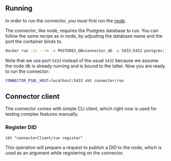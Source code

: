 ## Running
In order to run the connector, you must first run the [node](../node/README.md).

The connector, like node, requires the Postgres database to run.
You can follow the same recipe as in node, by adjusting the database name
and the port the container binds to.

```sh
docker run -it --rm -e POSTGRES_DB=connector_db -p 5433:5432 postgres:11.5
```

Note that we use port `5433` instead of the usual `5432` because we assume the node db
is already running and is bound to the latter. Now you are ready to run the connector:

```sh
CONNECTOR_PSQL_HOST=localhost:5433 sbt connector/run
```


## Connector client

The connector comes with simple CLI client, which right now is used for testing complex features manually.

### Register DID

```
sbt "connectorClient/run register"
```

This operation will prepare a request to publish a DID to the node, which is used as an argument while registering on the connector.
